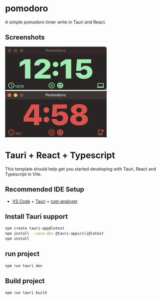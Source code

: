 # pomodoro
A simple pomodoro timer write in Tauri and React.

## Screenshots

<img src="./screenshots/screenshot.png" width="332" height="142" alt="Screenshot of Pomodoro">

<img src="./screenshots/screenshot_break.png" width="332" height="152" alt="Screenshot of Pomodoro">

# Tauri + React + Typescript

This template should help get you started developing with Tauri, React and Typescript in Vite.

## Recommended IDE Setup

- [VS Code](https://code.visualstudio.com/) + [Tauri](https://marketplace.visualstudio.com/items?itemName=tauri-apps.tauri-vscode) + [rust-analyzer](https://marketplace.visualstudio.com/items?itemName=rust-lang.rust-analyzer)


## Install Tauri support

```bash
npm create tauri-app@latest
npm install --save-dev @tauri-apps/cli@latest
npm install
```

## run project

```bash
npm run tauri dev
```

## Build project

```bash
npm run tauri build
`````
